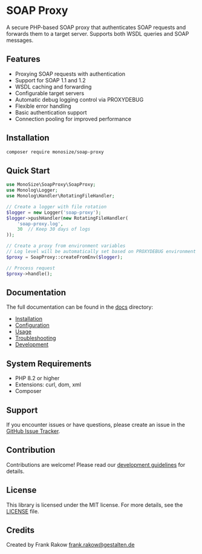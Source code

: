 # SOAP Proxy

A secure PHP-based SOAP proxy that authenticates SOAP requests and forwards them to a target server. Supports both WSDL queries and SOAP messages.

## Features

- Proxying SOAP requests with authentication
- Support for SOAP 1.1 and 1.2
- WSDL caching and forwarding
- Configurable target servers
- Automatic debug logging control via PROXYDEBUG
- Flexible error handling
- Basic authentication support
- Connection pooling for improved performance

## Installation

```bash
composer require monosize/soap-proxy
```

## Quick Start

```php
use MonoSize\SoapProxy\SoapProxy;
use Monolog\Logger;
use Monolog\Handler\RotatingFileHandler;

// Create a logger with file rotation
$logger = new Logger('soap-proxy');
$logger->pushHandler(new RotatingFileHandler(
    'soap-proxy.log',
    30  // Keep 30 days of logs
));

// Create a proxy from environment variables
// Log level will be automatically set based on PROXYDEBUG environment variable
$proxy = SoapProxy::createFromEnv($logger);

// Process request
$proxy->handle();
```

## Documentation

The full documentation can be found in the [docs](docs) directory:

- [Installation](docs/installation.md)
- [Configuration](docs/configuration.md)
- [Usage](docs/usage.md)
- [Troubleshooting](docs/troubleshooting.md)
- [Development](docs/development.md)

## System Requirements

- PHP 8.2 or higher
- Extensions: curl, dom, xml
- Composer

## Support

If you encounter issues or have questions, please create an issue in the [GitHub Issue Tracker](https://github.com/monosize/soap-proxy/issues).

## Contribution

Contributions are welcome! Please read our [development guidelines](docs/development.md) for details.

## License

This library is licensed under the MIT license. For more details, see the [LICENSE](LICENSE) file.

## Credits

Created by Frank Rakow <frank.rakow@gestalten.de>
